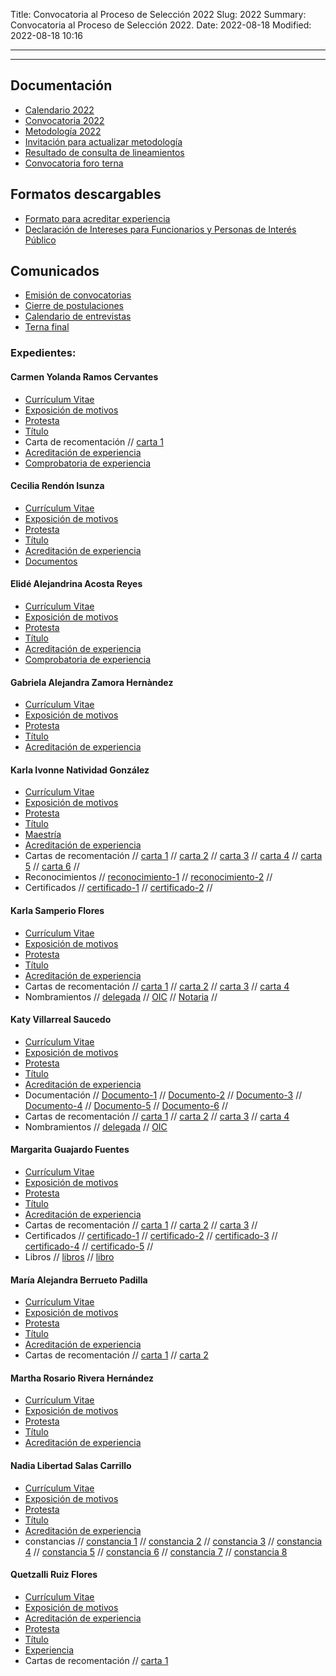Title: Convocatoria al Proceso de Selección 2022
Slug: 2022
Summary: Convocatoria al Proceso de Selección 2022.
Date: 2022-08-18
Modified: 2022-08-18 10:16


---



<!-- <div  style=" text-align: center; margin-top: 20px; margin-bottom: 30px">

<h2>Formulario de inscripción para aspirantes al Cargo de Consejera del CPC Coahuila 2022</h2> 

 <p style="color: gray"><strong>Aviso importante:</strong> antes de iniciar el llenado de este formulario, por favor asegúrese de contar con todos los archivos digitales necesarios para postularse al cargo (los campos marcados con asterisco son obligatorios).</p>

<a href="https://docs.google.com/forms/d/e/1FAIpQLSdqbKsGPqlw2Gd9dhq4-B7wsFJS0_jTtUHA5AGvIER9xER51g/viewform"><button type="button" class="btn btn-dark btn-block">INSCRIPCIÓN</button></a>


</div>
 -->
---

## Documentación

* [Calendario 2022](calendario-2022.pdf)
* [Convocatoria 2022](convocatoria-2022.pdf)
* [Metodología 2022](metodologia-para-valoracion-expedientes-2021-3.pdf)
* [Invitación para actualizar metodología](invitacion-actualizacion.pdf)
* [Resultado de consulta de lineamientos](resultado-consulta-lineamientos.pdf)
* [Convocatoria foro terna](convocatoria-foro-terna.pdf)

## Formatos descargables

* [Formato para acreditar experiencia](/formato-unico/formato-para-acreditar-experiencia.docx)
* [Declaración de Intereses para Funcionarios y Personas de Interés Público](/formato-unico/declaracion-de-intereses-funcionarios-y-personas-de-interes-publico.xlsx)

## Comunicados

* [Emisión de convocatorias](comunicado-1.pdf)
* [Cierre de postulaciones](comunicado-2.pdf)
* [Calendario de entrevistas](comunicado-calendario-entrevistas.pdf)
* [Terna final](comunicado-terna-final.pdf)


### Expedientes:

<!-- carmen-yolanda-ramos-cervantes -->
#### Carmen Yolanda Ramos Cervantes

* [Currículum Vitae]()
* [Exposición de motivos](carmen-yolanda-ramos-cervantes/exposicion-de-motivos.pdf)
* [Protesta](carmen-yolanda-ramos-cervantes/protesta.pdf)
* [Título](carmen-yolanda-ramos-cervantes/titulo.pdf) 
* Carta de recomentación // [carta 1](carmen-yolanda-ramos-cervantes/carta1.pdf) 
* [Acreditación de experiencia](carmen-yolanda-ramos-cervantes/acreditacion.pdf)
* [Comprobatoria de experiencia](carmen-yolanda-ramos-cervantes/soporte.pdf)


<!-- cecilia-rendon-isunza -->
#### Cecilia Rendón Isunza

* [Currículum Vitae]()
* [Exposición de motivos](cecilia-rendon-isunza/exposicion-de-motivos.pdf)
* [Protesta](cecilia-rendon-isunza/protesta.pdf)
* [Título](cecilia-rendon-isunza/titulo.pdf) 
* [Acreditación de experiencia](cecilia-rendon-isunza/acreditacion.pdf)
* [Documentos](cecilia-rendon-isunza/documentos.pdf)



<!-- elide-alejandrina-acosta-reyes -->
#### Elidé Alejandrina Acosta Reyes

* [Currículum Vitae]()
* [Exposición de motivos](elide-alejandrina-acosta-reyes/exposicion-de-motivos.pdf)
* [Protesta](elide-alejandrina-acosta-reyes/protesta.pdf)
* [Título](elide-alejandrina-acosta-reyes/titulo.pdf) 
* [Acreditación de experiencia](elide-alejandrina-acosta-reyes/acreditacion.pdf)
* [Comprobatoria de experiencia](elide-alejandrina-acosta-reyes/soporte.pdf)

<!-- gabriela-alejandra-zamora-hernandez -->
#### Gabriela Alejandra Zamora Hernàndez

* [Currículum Vitae]()
* [Exposición de motivos](gabriela-alejandra-zamora-hernandez/exposicion-de-motivos.pdf)
* [Protesta](gabriela-alejandra-zamora-hernandez/protesta.pdf)
* [Título](gabriela-alejandra-zamora-hernandez/titulo.pdf) 
* [Acreditación de experiencia](gabriela-alejandra-zamora-hernandez/acreditacion.pdf)


<!-- karla-ivonne -->
#### Karla Ivonne Natividad González

* [Currículum Vitae]()
* [Exposición de motivos](karla-ivonne/exposicion-de-motivos.pdf)
* [Protesta](karla-ivonne/protesta.pdf)
* [Título](karla-ivonne/titulo.pdf)
* [Maestría](karla-ivonne/maestria.pdf) 
* [Acreditación de experiencia](karla-ivonne/acreditacion.pdf)
* Cartas de recomentación // [carta 1](karla-ivonne/carta1.pdf) // [carta 2](karla-ivonne/carta2.pdf) // [carta 3](karla-ivonne/carta3.pdf) // [carta 4](karla-ivonne/carta4.pdf) // [carta 5](karla-ivonne/carta5.pdf) // [carta 6](karla-ivonne/carta6.pdf) // 
* Reconocimientos // [reconocimiento-1](karla-ivonne/reconocimiento.pdf) // [reconocimiento-2](karla-ivonne/reconocimiento2.pdf) //
* Certificados // [certificado-1](karla-ivonne/certificado1.pdf) // [certificado-2](karla-ivonne/certificado2.pdf) //

<!-- karla-samperio-flores -->
#### Karla Samperio Flores

* [Currículum Vitae]()
* [Exposición de motivos](karla-samperio-flores/exposicion-de-motivos.pdf)
* [Protesta](karla-samperio-flores/protesta.pdf)
* [Título](karla-samperio-flores/titulo.tif)
* [Acreditación de experiencia](karla-samperio-flores/acreditacion.pdf)
* Cartas de recomentación // [carta 1](karla-samperio-flores/carta1.pdf) // [carta 2](karla-samperio-flores/carta2.pdf) // [carta 3](karla-samperio-flores/carta3.pdf) // [carta 4](karla-samperio-flores/carta4.pdf) 
* Nombramientos // [delegada](karla-samperio-flores/nombramiento1.pdf) // [OIC](karla-samperio-flores/nombramiento2.pdf) // [Notaria](karla-samperio-flores/nombramiento3.pdf) // 

<!-- katy-villarrealsaucedo
 -->
#### Katy Villarreal Saucedo


* [Currículum Vitae]()
* [Exposición de motivos](katy-villarrealsaucedo/exposicion-de-motivos.pdf)
* [Protesta](katy-villarrealsaucedo/protesta.pdf)
* [Título](katy-villarrealsaucedo/titulo.pdf) 
* [Acreditación de experiencia](katy-villarrealsaucedo/acreditacion.pdf)
* Documentación // [Documento-1](katy-villarrealsaucedo/documento1.pdf) // [Documento-2](katy-villarrealsaucedo/documento2.pdf) // [Documento-3](katy-villarrealsaucedo/documento3.pdf) // [Documento-4](katy-villarrealsaucedo/documento4.pdf) // [Documento-5](katy-villarrealsaucedo/documento5.pdf) // [Documento-6](katy-villarrealsaucedo/documento6.pdf) //
* Cartas de recomentación // [carta 1](katy-villarrealsaucedo/carta1.pdf) // [carta 2](katy-villarrealsaucedo/carta2.pdf) // [carta 3](katy-villarrealsaucedo/carta3.pdf) // [carta 4](katy-villarrealsaucedo/carta4.pdf) 
* Nombramientos // [delegada](katy-villarrealsaucedo/nombramiento.pdf) // [OIC](katy-villarrealsaucedo/nombramiento2.pdf) 

<!-- margarita-guajardo-fuentes -->
#### Margarita Guajardo Fuentes 

* [Currículum Vitae]()
* [Exposición de motivos]( margarita-guajardo-fuentes/exposicion-de-motivos.pdf)
* [Protesta](margarita-guajardo-fuentes/protesta.pdf)
* [Título](margarita-guajardo-fuentes/titulo.pdf) 
* [Acreditación de experiencia](margarita-guajardo-fuentes/acreditacion.pdf)
* Cartas de recomentación // [carta 1](margarita-guajardo-fuentes/carta1.pdf) // [carta 2](margarita-guajardo-fuentes/carta2.pdf) // [carta 3](margarita-guajardo-fuentes/carta3.pdf) // 
* Certificados // [certificado-1](margarita-guajardo-fuentes/certificado.pdf) // [certificado-2](margarita-guajardo-fuentes/certificado2.pdf) // [certificado-3](margarita-guajardo-fuentes/certificado3.pdf) // [certificado-4](margarita-guajardo-fuentes/certificado4.pdf) // [certificado-5](margarita-guajardo-fuentes/certificado5.pdf) //
* Libros // [libros](margarita-guajardo-fuentes/libros.pdf) // [libro](margarita-guajardo-fuentes/libros2.pdf)


<!-- maria-alejandra-berrueto-padilla -->
#### María Alejandra Berrueto Padilla

* [Currículum Vitae]()
* [Exposición de motivos]( maria-alejandra-berrueto-padilla/exposicion-de-motivos.pdf)
* [Protesta]( maria-alejandra-berrueto-padilla/protesta.pdf)
* [Título]( maria-alejandra-berrueto-padilla/titulo.pdf) 
* [Acreditación de experiencia]( maria-alejandra-berrueto-padilla/acreditacion.pdf)
* Cartas de recomentación // [carta 1]( maria-alejandra-berrueto-padilla/carta1.pdf) // [carta 2]( maria-alejandra-berrueto-padilla/carta2.pdf) 

<!-- martha-rosario-rivera-hernandez -->
#### Martha Rosario Rivera Hernández

* [Currículum Vitae]()
* [Exposición de motivos](martha-rosario-rivera-hernandez/exposicion-de-motivos.pdf)
* [Protesta](martha-rosario-rivera-hernandez/protesta.pdf)
* [Título](martha-rosario-rivera-hernandez/titulo.pdf) 
* [Acreditación de experiencia](martha-rosario-rivera-hernandez/acreditacion.pdf)

<!-- nadia-libertad-salas-carrillo -->
#### Nadia Libertad Salas Carrillo

* [Currículum Vitae]()
* [Exposición de motivos](nadia-libertad-salas-carrillo/exposicion-de-motivos.pdf)
* [Protesta](nadia-libertad-salas-carrillo/protesta.pdf)
* [Título](nadia-libertad-salas-carrillo/titulo.pdf) 
* [Acreditación de experiencia](nadia-libertad-salas-carrillo/acreditacion.pdf)
* constancias // [constancia 1](nadia-libertad-salas-carrillo/constancia.pdf) // [constancia 2](nadia-libertad-salas-carrillo/constancia2.pdf) // [constancia 3](nadia-libertad-salas-carrillo/constancia3.pdf) // [constancia 4](nadia-libertad-salas-carrillo/constancia4.pdf) // [constancia 5](nadia-libertad-salas-carrillo/constancia9.pdf) // [constancia 6](nadia-libertad-salas-carrillo/constancia6.pdf) // [constancia 7](nadia-libertad-salas-carrillo/constancia7.pdf) // [constancia 8](nadia-libertad-salas-carrillo/constancia8.pdf)


<!-- quetzalli-ruiz-flores -->
#### Quetzalli Ruiz Flores

* [Currículum Vitae]()
* [Exposición de motivos](quetzalli-ruiz-flores/exposicion-de-motivos.pdf)
* [Acreditación de experiencia](quetzalli-ruiz-flores/acreditacion.pdf)
* [Protesta](quetzalli-ruiz-flores/protesta.pdf)
* [Título](quetzalli-ruiz-flores/titulo.pdf) 
* [Experiencia](quetzalli-ruiz-flores/experiencia.pdf) 
* Cartas de recomentación // [carta 1](quetzalli-ruiz-flores/carta1.pdf) 

